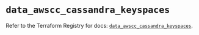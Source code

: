 # `data_awscc_cassandra_keyspaces`

Refer to the Terraform Registry for docs: [`data_awscc_cassandra_keyspaces`](https://registry.terraform.io/providers/hashicorp/awscc/0.70.0/docs/data-sources/cassandra_keyspaces).
